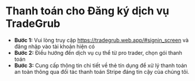 # **Thanh toán cho Đăng ký dịch vụ TradeGrub**

- **Bước 1:** Vui lòng truy cập https://tradegrub.web.app/#signin_screen và đăng nhập vào tài khoản hiện có
- **Bước 2:** Điều hướng đến dịch vụ cụ thể từ pro trader, chọn gói thanh toán
- **Bước 3:** Cung cấp thông tin chi tiết về thẻ tín dụng để xử lý thanh toán an toàn thông qua đối tác thanh toán Stripe đáng tin cậy của chúng tôi.
